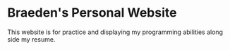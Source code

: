 # Braeden's Personal Website
This website is for practice and displaying my programming abilities along side my resume.
